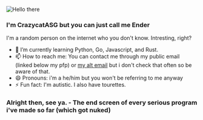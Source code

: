 ![Hello there](https://media1.giphy.com/media/xTiIzJSKB4l7xTouE8/giphy.gif)
### I'm CrazycatASG but you can just call me Ender
I'm a random person on the internet who you don't know. Intresting, right?

- 🌱 I’m currently learning Python, Go, Javascript, and Rust. 
- 📫 How to reach me: You can contact me through my public email (linked below my pfp) or [my alt email](mailto:realitywarper14@gmail.com) but i don't check that often so be aware of that.
- 😄 Pronouns: i'm a he/him but you won't be referring to me anyway
- ⚡ Fun fact: I'm autistic. I also have tourettes.


### Alright then, see ya. - The end screen of every serious program i've made so far (which got nuked)


